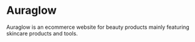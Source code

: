 # Auraglow
Auraglow is an ecommerce website for beauty products mainly featuring skincare products and tools.
